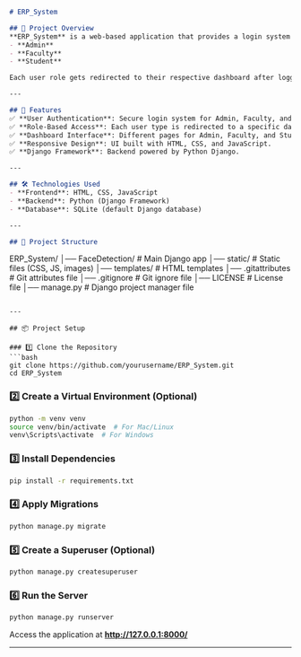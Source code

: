 ```markdown
# ERP_System

## 📌 Project Overview
**ERP_System** is a web-based application that provides a login system with three roles:  
- **Admin**  
- **Faculty**  
- **Student**  

Each user role gets redirected to their respective dashboard after logging in. The project is built using **HTML, CSS, JavaScript, and Django**.

---

## 🚀 Features
✅ **User Authentication**: Secure login system for Admin, Faculty, and Students.  
✅ **Role-Based Access**: Each user type is redirected to a specific dashboard.  
✅ **Dashboard Interface**: Different pages for Admin, Faculty, and Student.  
✅ **Responsive Design**: UI built with HTML, CSS, and JavaScript.  
✅ **Django Framework**: Backend powered by Python Django.  

---

## 🛠️ Technologies Used
- **Frontend**: HTML, CSS, JavaScript  
- **Backend**: Python (Django Framework)  
- **Database**: SQLite (default Django database)  

---

## 📂 Project Structure
```
ERP_System/
│── FaceDetection/      # Main Django app
│── static/             # Static files (CSS, JS, images)
│── templates/          # HTML templates
│── .gitattributes      # Git attributes file
│── .gitignore          # Git ignore file
│── LICENSE             # License file
│── manage.py           # Django project manager file
```

---

## 📦 Project Setup

### 1️⃣ Clone the Repository
```bash
git clone https://github.com/yourusername/ERP_System.git
cd ERP_System
```

### 2️⃣ Create a Virtual Environment (Optional)
```bash
python -m venv venv
source venv/bin/activate  # For Mac/Linux
venv\Scripts\activate  # For Windows
```

### 3️⃣ Install Dependencies
```bash
pip install -r requirements.txt
```

### 4️⃣ Apply Migrations
```bash
python manage.py migrate
```

### 5️⃣ Create a Superuser (Optional)
```bash
python manage.py createsuperuser
```

### 6️⃣ Run the Server
```bash
python manage.py runserver
```
Access the application at **http://127.0.0.1:8000/**

---



